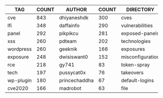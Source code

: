 |    TAG    | COUNT |    AUTHOR     | COUNT |    DIRECTORY     | COUNT | SEVERITY | COUNT |  TYPE   | COUNT |
|-----------|-------|---------------|-------|------------------|-------|----------|-------|---------|-------|
| cve       |   843 | dhiyaneshdk   |   300 | cves             |   847 | info     |   806 | http    |  2286 |
| lfi       |   348 | daffainfo     |   290 | vulnerabilities  |   332 | high     |   655 | file    |    51 |
| panel     |   292 | pikpikcu      |   281 | exposed-panels   |   286 | medium   |   483 | network |    46 |
| xss       |   260 | pdteam        |   202 | technologies     |   203 | critical |   299 | dns     |    12 |
| wordpress |   260 | geeknik       |   166 | exposures        |   199 | low      |   157 |         |       |
| exposure  |   248 | dwisiswant0   |   152 | misconfiguration |   143 |          |       |         |       |
| rce       |   218 | gy741         |    83 | token-spray      |    83 |          |       |         |       |
| tech      |   197 | pussycat0x    |    76 | takeovers        |    66 |          |       |         |       |
| wp-plugin |   180 | princechaddha |    67 | default-logins   |    60 |          |       |         |       |
| cve2020   |   166 | madrobot      |    63 | file             |    51 |          |       |         |       |
